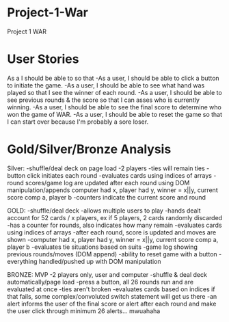 # Project-1-War

Project 1
WAR

# User Stories
As a <role> I should be able to <goal> so that <reason>
-As a user, I should be able to click a button to initiate the game.
-As a user, I should be able to see what hand was played so that I see the winner of each round.
-As a user, I should be able to see previous rounds & the score so that I can asses who is currently winning.
-As a user, I should be able to see the final score to determine who won the game of WAR.
-As a user, I should be able to reset the game so that I can start over because I'm probably a sore loser.


# Gold/Silver/Bronze Analysis

Silver:
-shuffle/deal deck on page load
-2 players
-ties will remain ties
-button click initiates each round
-evaluates cards using indices of arrays
-round scores/game log are updated after each round using DOM manipulation/appends
  computer had x, player had y, winner = x||y,
  current score comp a, player b
-counters indicate the current score and round

GOLD:
-shuffle/deal deck
-allows multiple users to play
-hands dealt account for 52 cards / x players,
  ex if 5 players, 2 cards randomly discarded
-has a counter for rounds, also indicates how many remain
-evaluates cards using indices of arrays
-after each round, score is updated and moves are shown
  -computer had x, player had y, winner = x||y,
    current score comp a, player b
-evaluates tie situations based on suits
-game log showing previous rounds/moves (DOM append)
-ability to reset game with a button
-everything handled/pushed up with DOM manipulation

BRONZE: MVP
-2 players only, user and computer
-shuffle & deal deck automatically/page load
-press a button, all 26 rounds run and are evaluated at once
-ties aren't broken
-evaluates cards based on indices
  if that fails, some complex/convoluted switch statement will get us there
-an alert informs the user of the final score
  or alert after each round and make the user click through minimum 26 alerts... mwuahaha
